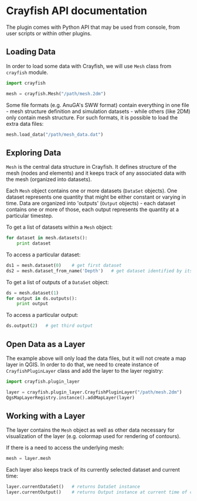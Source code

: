 # Crayfish API documentation

The plugin comes with Python API that may be used from console, from user scripts or within other plugins.

## Loading Data

In order to load some data with Crayfish, we will use ```Mesh``` class from ```crayfish``` module.

```python
import crayfish

mesh = crayfish.Mesh("/path/mesh.2dm")
```

Some file formats (e.g. AnuGA's SWW format) contain everything in one file - mesh structure definition
and simulation datasets - while others (like 2DM) only contain mesh structure. For such formats,
it is possible to load the extra data files:

```python
mesh.load_data("/path/mesh_data.dat")
```

## Exploring Data

```Mesh``` is the central data structure in Crayfish. It defines
structure of the mesh (nodes and elements) and it keeps track of any associated
data with the mesh (organized into datasets).

Each ```Mesh``` object contains one or more datasets (```DataSet``` objects).
One dataset represents one quantity that might be either constant or varying in time.
Data are organized into 'outputs' (```Output``` objects) - each dataset contains one or more of those,
each output represents the quantity at a particular timestep.

To get a list of datasets within a ```Mesh``` object:

```python
for dataset in mesh.datasets():
    print dataset
```

To access a particular dataset:

```python
ds1 = mesh.dataset(0)    # get first dataset
ds2 = mesh.dataset_from_name('Depth')   # get dataset identified by its name
```

To get a list of outputs of a ```DataSet``` object:

```python
ds = mesh.dataset(1)
for output in ds.outputs():
    print output
```

To access a particular output:

```python
ds.output(2)   # get third output
```


## Open Data as a Layer

The example above will only load the data files, but it will not create a map layer in QGIS.
In order to do that, we need to create instance of ```CrayfishPluginLayer``` class and add
the layer to the layer registry:

```python
import crayfish.plugin_layer

layer = crayfish.plugin_layer.CrayfishPluginLayer("/path/mesh.2dm")
QgsMapLayerRegistry.instance().addMapLayer(layer)
```

## Working with a Layer

The layer contains the ```Mesh``` object as well as other data necessary for visualization of the layer
(e.g. colormap used for rendering of contours).

If there is a need to access the underlying mesh:
```python
mesh = layer.mesh
```

Each layer also keeps track of its currently selected dataset and current time:

```python
layer.currentDataSet()   # returns DataSet instance
layer.currentOutput()    # returns Output instance at current time of current dataset
```
